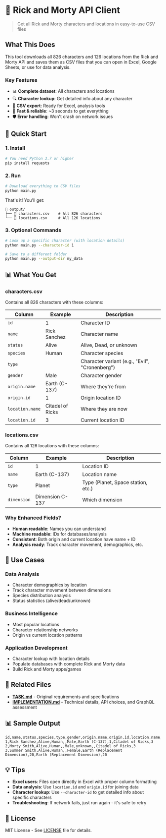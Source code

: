 # 🚀 Rick and Morty API Client

> Get all Rick and Morty characters and locations in easy-to-use CSV files

## What This Does

This tool downloads all 826 characters and 126 locations from the Rick and Morty API and saves them as CSV files that you can open in Excel, Google Sheets, or use for data analysis.

### Key Features
- 📊 **Complete dataset**: All characters and locations
- 🔍 **Character lookup**: Get detailed info about any character
- 📁 **CSV export**: Ready for Excel, analysis tools
- 🚀 **Fast & reliable**: ~3 seconds to get everything
- 🛡️ **Error handling**: Won't crash on network issues

## 🚀 Quick Start

### 1. Install
```bash
# You need Python 3.7 or higher
pip install requests
```

### 2. Run
```bash
# Download everything to CSV files
python main.py
```

That's it! You'll get:
```
📁 output/
├── 📄 characters.csv    # All 826 characters
└── 📄 locations.csv     # All 126 locations
```

### 3. Optional Commands
```bash
# Look up a specific character (with location details)
python main.py --character-id 1

# Save to a different folder
python main.py --output-dir my_data
```

## 📊 What You Get

### characters.csv
Contains all 826 characters with these columns:

| Column | Example | Description |
|--------|---------|-------------|
| `id` | 1 | Character ID |
| `name` | Rick Sanchez | Character name |
| `status` | Alive | Alive, Dead, or unknown |
| `species` | Human | Character species |
| `type` | | Character variant (e.g., "Evil", "Cronenberg") |
| `gender` | Male | Character gender |
| `origin.name` | Earth (C-137) | Where they're from |
| `origin.id` | 1 | Origin location ID |
| `location.name` | Citadel of Ricks | Where they are now |
| `location.id` | 3 | Current location ID |

### locations.csv
Contains all 126 locations with these columns:

| Column | Example | Description |
|--------|---------|-------------|
| `id` | 1 | Location ID |
| `name` | Earth (C-137) | Location name |
| `type` | Planet | Type (Planet, Space station, etc.) |
| `dimension` | Dimension C-137 | Which dimension |

### Why Enhanced Fields?
- **Human readable**: Names you can understand
- **Machine readable**: IDs for databases/analysis
- **Consistent**: Both origin and current location have name + ID
- **Analysis ready**: Track character movement, demographics, etc.

## 🎯 Use Cases

### Data Analysis
- Character demographics by location
- Track character movement between dimensions
- Species distribution analysis
- Status statistics (alive/dead/unknown)

### Business Intelligence
- Most popular locations
- Character relationship networks
- Origin vs current location patterns

### Application Development
- Character lookup with location details
- Populate databases with complete Rick and Morty data
- Build Rick and Morty apps/games

## 🔗 Related Files

- **[TASK.md](TASK.md)** - Original requirements and specifications
- **[IMPLEMENTATION.md](IMPLEMENTATION.md)** - Technical details, API choices, and GraphQL assessment

## 📊 Sample Output

```csv
id,name,status,species,type,gender,origin.name,origin.id,location.name,location.id
1,Rick Sanchez,Alive,Human,,Male,Earth (C-137),1,Citadel of Ricks,3
2,Morty Smith,Alive,Human,,Male,unknown,,Citadel of Ricks,3
3,Summer Smith,Alive,Human,,Female,Earth (Replacement Dimension),20,Earth (Replacement Dimension),20
```

## 💡 Tips

- **Excel users**: Files open directly in Excel with proper column formatting
- **Data analysis**: Use `location.id` and `origin.id` for joining data
- **Character lookup**: Use `--character-id` to get detailed info about specific characters
- **Troubleshooting**: If network fails, just run again - it's safe to retry

## 📄 License

MIT License - See [LICENSE](LICENSE) file for details.